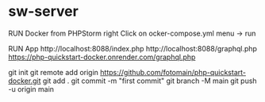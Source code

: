 # sw-server

RUN Docker
    from PHPStorm
        right Click on ocker-compose.yml
            menu -> run

RUN App
http://localhost:8088/index.php
http://localhost:8088/graphql.php
https://php-quickstart-docker.onrender.com/graphql.php

git init
git remote add origin https://github.com/fotomain/php-quickstart-docker.git
git add .
git commit -m "first commit"
git branch -M main
git push -u origin main
